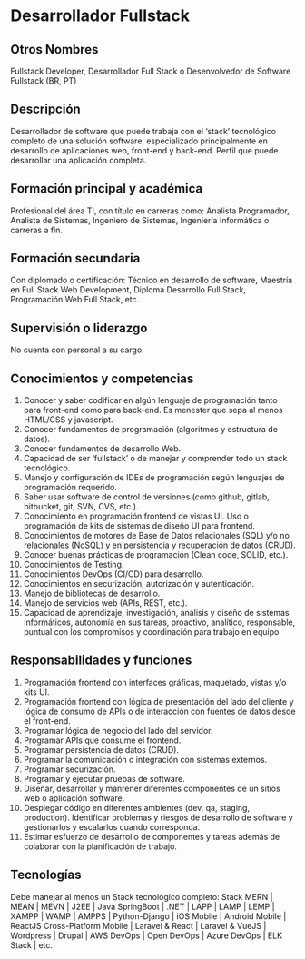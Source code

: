 # Desarrollador Fullstack

## Otros Nombres

Fullstack Developer, Desarrollador Full Stack o Desenvolvedor de Software Fullstack (BR, PT)

## Descripción

Desarrollador de software que puede trabaja con el ‘stack’ tecnológico completo de una solución software, especializado principalmente en desarrollo de aplicaciones web, front-end y back-end. Perfil que puede desarrollar una aplicación completa. 

## Formación principal y académica

Profesional del área TI, con título en carreras como: Analista Programador, Analista de Sistemas, Ingeniero de Sistemas, Ingeniería Informática o carreras a fin. 

## Formación secundaria

Con diplomado o certificación: Técnico en desarrollo de software, Maestría en Full Stack Web Development, Diploma Desarrollo Full Stack, Programación Web Full Stack, etc. 

## Supervisión o liderazgo

No cuenta con personal a su cargo. 

## Conocimientos y competencias

1. Conocer y saber codificar en algún lenguaje de programación tanto para front-end como para back-end. Es menester que sepa al menos HTML/CSS y javascript. 
2. Conocer fundamentos de programación (algoritmos y estructura de datos).  
3. Conocer fundamentos de desarrollo Web. 
4. Capacidad de ser ‘fullstack’ o de manejar y comprender todo un stack tecnológico. 
5. Manejo y configuración de IDEs de programación según lenguajes de programación requerido.
6. Saber usar software de control de versiones (como github, gitlab, bitbucket, git, SVN, CVS, etc.). 
7. Conocimiento en programación frontend de vistas UI.
Uso o programación de kits de sistemas de diseño UI para frontend.
8. Conocimientos de motores de Base de Datos relacionales (SQL) y/o no relacionales (NoSQL) y en persistencia y recuperación de datos (CRUD). 
9. Conocer buenas prácticas de programación (Clean code, SOLID, etc.). 
10. Conocimientos de Testing.
11. Conocimientos DevOps (CI/CD) para desarrollo. 
12. Conocimientos en securización, autorización y autenticación.
13. Manejo de bibliotecas de desarrollo.
14. Manejo de servicios web (APIs, REST, etc.).
15. Capacidad de aprendizaje, investigación, análisis y diseño de sistemas informáticos, autonomía en sus tareas, proactivo, analítico, responsable, puntual con los compromisos y coordinación para trabajo en equipo

## Responsabilidades y funciones

1. Programación frontend con interfaces gráficas, maquetado, vistas y/o kits UI.
2. Programación frontend con lógica de presentación del lado del cliente y lógica de consumo de APIs o de interacción con fuentes de datos desde el front-end. 
3. Programar lógica de negocio del lado del servidor.
4. Programar APIs que consume el frontend. 
5. Programar persistencia de datos (CRUD).
6. Programar la comunicación o integración con sistemas externos.
7. Programar securización.
8. Programar y ejecutar pruebas de software.
9. Diseñar, desarrollar y manrener diferentes componentes de un sitios web o aplicación software. 
10. Desplegar código en diferentes ambientes (dev, qa, staging, production).
Identificar problemas y riesgos de desarrollo de software y gestionarlos y escalarlos cuando corresponda. 
11. Estimar esfuerzo de desarrollo de componentes y tareas además de colaborar con la planificación de trabajo. 

## Tecnologías
Debe manejar al menos un Stack tecnológico completo: Stack MERN | MEAN | MEVN | J2EE | Java SpringBoot | .NET | LAPP | LAMP | LEMP | XAMPP | WAMP | AMPPS | Python-Django | iOS Mobile | Android Mobile | ReactJS Cross-Platform Mobile | Laravel & React | Laravel & VueJS | Wordpress | Drupal | AWS DevOps | Open DevOps | Azure DevOps | ELK Stack | etc. 

